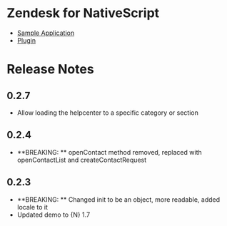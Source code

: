 # Zendesk for NativeScript

* [Sample Application](https://github.com/sitefinitysteve/nativescript-zendesk/tree/master/appsample)
* [Plugin](https://github.com/sitefinitysteve/nativescript-zendesk/tree/master/plugin)

# Release Notes #
## 0.2.7 ##
* Allow loading the helpcenter to a specific category or section

## 0.2.4 ##
* **BREAKING: ** openContact method removed, replaced with openContactList and createContactRequest

## 0.2.3 ##
* **BREAKING: ** Changed init to be an object, more readable, added locale to it
* Updated demo to {N} 1.7